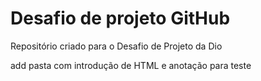 # Desafio de projeto GitHub 
Repositório criado para o Desafio de Projeto da Dio

add pasta com introdução de HTML e anotação para teste
